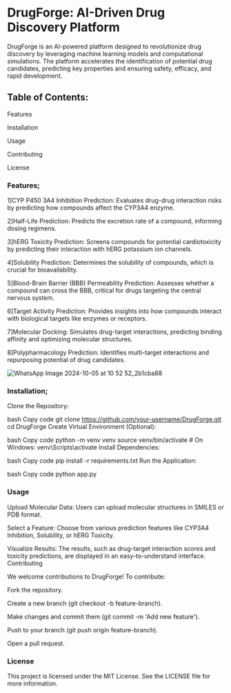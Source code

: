 # DrugForge: AI-Driven Drug Discovery Platform

DrugForge is an AI-powered platform designed to revolutionize drug discovery by leveraging machine learning models and computational simulations. The platform accelerates the identification of potential drug candidates, predicting key properties and ensuring safety, efficacy, and rapid development.

## Table of Contents:

Features

Installation

Usage

Contributing

License

### Features;


1]CYP P450 3A4 Inhibition Prediction: Evaluates drug-drug interaction risks by predicting how compounds affect the CYP3A4 enzyme.

2]Half-Life Prediction: Predicts the excretion rate of a compound, informing dosing regimens.

3]hERG Toxicity Prediction: Screens compounds for potential cardiotoxicity by predicting their interaction with hERG potassium ion channels.

4]Solubility Prediction: Determines the solubility of compounds, which is crucial for bioavailability.

5]Blood-Brain Barrier (BBB) Permeability Prediction: Assesses whether a compound can cross the BBB, critical for drugs targeting the central nervous system.

6]Target Activity Prediction: Provides insights into how compounds interact with biological targets like enzymes or receptors.

7]Molecular Docking: Simulates drug-target interactions, predicting binding affinity and optimizing molecular structures.

8]Polypharmacology Prediction: Identifies multi-target interactions and repurposing potential of drug candidates.


![WhatsApp Image 2024-10-05 at 10 52 52_2b1cba88](https://github.com/user-attachments/assets/c4dc45d6-c40c-4b07-8018-1c3f5dc848f4)


### Installation;

Clone the Repository:

bash
Copy code
git clone https://github.com/your-username/DrugForge.git
cd DrugForge
Create Virtual Environment (Optional):

bash
Copy code
python -m venv venv
source venv/bin/activate  # On Windows: venv\Scripts\activate
Install Dependencies:

bash
Copy code
pip install -r requirements.txt
Run the Application:

bash
Copy code
python app.py


### Usage
Upload Molecular Data: Users can upload molecular structures in SMILES or PDB format.

Select a Feature: Choose from various prediction features like CYP3A4 Inhibition, Solubility, or hERG Toxicity.

Visualize Results: The results, such as drug-target interaction scores and toxicity predictions, are displayed in an easy-to-understand interface.
Contributing


We welcome contributions to DrugForge! To contribute:

Fork the repository.

Create a new branch (git checkout -b feature-branch).

Make changes and commit them (git commit -m 'Add new feature').

Push to your branch (git push origin feature-branch).

Open a pull request.

### License
This project is licensed under the MIT License. See the LICENSE file for more information.
